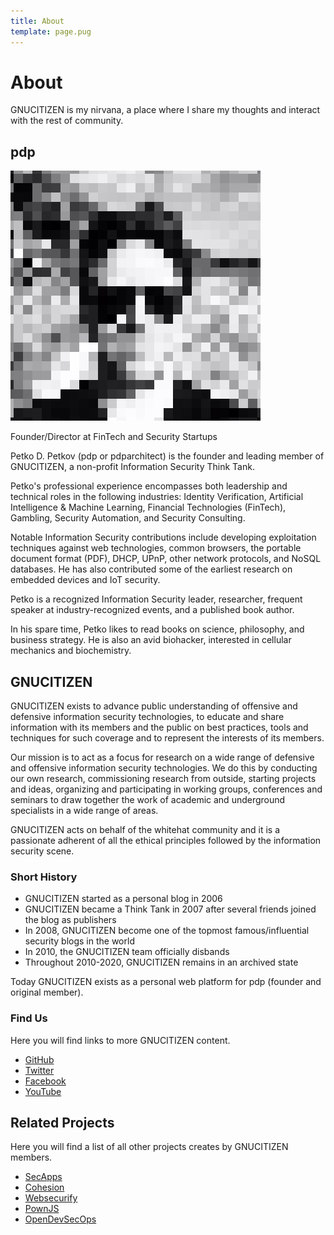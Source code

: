 ```yaml
---
title: About
template: page.pug
---
```


# About

GNUCITIZEN is my nirvana, a place where I share my thoughts and interact with the rest of community.

## pdp

![pdp](/files/pdp.png)

Founder/Director at FinTech and Security Startups <a href="https://twitter.com/pdp"><i class="fa fa-twitter"></i></a> <a href="https://github.com/pdparchitect"><i class="fa fa-github"></i></a> <a href="https://www.linkedin.com/in/pdparchitect"><i class="fa fa-linkedin"></i></a>

Petko D. Petkov (pdp or pdparchitect) is the founder and leading member of GNUCITIZEN, a non-profit Information Security Think Tank.

Petko's professional experience encompasses both leadership and technical roles in the following industries: Identity Verification, Artificial Intelligence & Machine Learning, Financial Technologies (FinTech), Gambling, Security Automation, and Security Consulting.

Notable Information Security contributions include developing exploitation techniques against web technologies, common browsers, the portable document format (PDF), DHCP, UPnP, other network protocols, and NoSQL databases. He has also contributed some of the earliest research on embedded devices and IoT security.

Petko is a recognized Information Security leader, researcher, frequent speaker at industry-recognized events, and a published book author.

In his spare time, Petko likes to read books on science, philosophy, and business strategy. He is also an avid biohacker, interested in cellular mechanics and biochemistry.

## GNUCITIZEN

GNUCITIZEN exists to advance public understanding of offensive and defensive information security technologies, to educate and share information with its members and the public on best practices, tools and techniques for such coverage and to represent the interests of its members.

Our mission is to act as a focus for research on a wide range of defensive and offensive information security technologies. We do this by conducting our own research, commissioning research from outside, starting projects and ideas, organizing and participating in working groups, conferences and seminars to draw together the work of academic and underground specialists in a wide range of areas.

GNUCITIZEN acts on behalf of the whitehat community and it is a passionate adherent of all the ethical principles followed by the information security scene.

### Short History

- GNUCITIZEN started as a personal blog in 2006
- GNUCITIZEN became a Think Tank in 2007 after several friends joined the blog as publishers
- In 2008, GNUCITIZEN become one of the topmost famous/influential security blogs in the world
- In 2010, the GNUCITIZEN team officially disbands
- Throughout 2010-2020, GNUCITIZEN remains in an archived state

Today GNUCITIZEN exists as a personal web platform for pdp (founder and original member).

### Find Us

Here you will find links to more GNUCITIZEN content.

* [GitHub](https://github.com/gnucitizen)
* [Twitter](https://twitter.com/gnucitizen)
* [Facebook](https://www.facebook.com/gnucitizen)
* [YouTube](https://www.youtube.com/user/gnucitizen)

## Related Projects

Here you will find a list of all other projects creates by GNUCITIZEN members.

* [SecApps](https://secapps.com)
* [Cohesion](https://cohesion.sh)
* [Websecurify](https://websecurify.com)
* [PownJS](https://pownjs.com)
* [OpenDevSecOps](https://opendevsecops.org)
